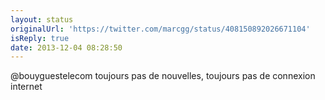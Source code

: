 ```yaml
---
layout: status
originalUrl: 'https://twitter.com/marcgg/status/408150892026671104'
isReply: true
date: 2013-12-04 08:28:50
---
```


@bouyguestelecom toujours pas de nouvelles, toujours pas de connexion internet
